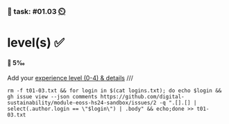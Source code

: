 ### 💪 task: #01.03 [⏲️](https://youtu.be/h1uaTOmvZbA)

# level(s) ✅

#### 🏅 5‰

Add your [experience level (0-4) & details](https://github.com/digital-sustainability/module-eoss-hs24-sandbox/issues/2)
///
```
rm -f t01-03.txt && for login in $(cat logins.txt); do echo $login && gh issue view --json comments https://github.com/digital-sustainability/module-eoss-hs24-sandbox/issues/2 -q ".[].[] | select(.author.login == \"$login\") | .body" && echo;done >> t01-03.txt
```